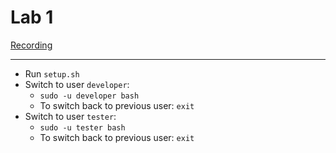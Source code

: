 # Lab 1

[Recording](./recording.mkv)

---

* Run `setup.sh`
* Switch to user `developer`:
  * `sudo -u developer bash`
  * To switch back to previous user: `exit`
* Switch to user `tester`:
  * `sudo -u tester bash`
  * To switch back to previous user: `exit`
